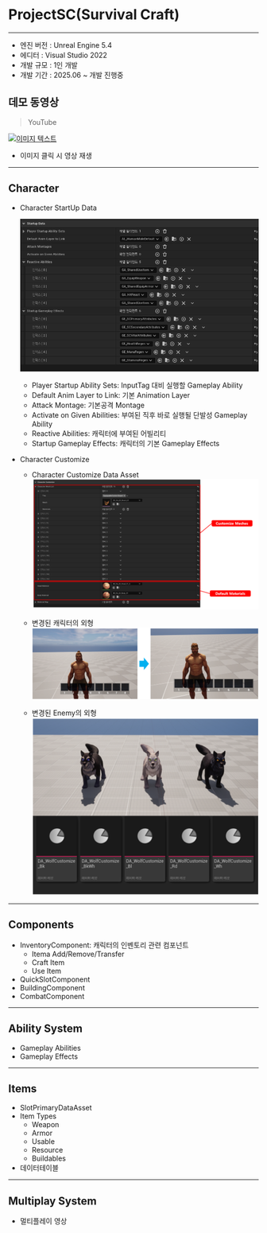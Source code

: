 # ProjectSC(Survival Craft)
---
+ 엔진 버전 : Unreal Engine 5.4
+ 에디터 : Visual Studio 2022
+ 개발 규모 : 1인 개발
+ 개발 기간 : 2025.06 ~ 개발 진행중

데모 동영상
---
>YouTube

[![이미지 텍스트](https://github.com/mettal142/ProjectSC/blob/main/Images/main.png)](https://youtu.be/X-r0QMzDt_k)
 + 이미지 클릭 시 영상 재생

---
Character
---
+ Character StartUp Data
  
  ![스크린샷 2024-03-25 233612](https://github.com/mettal142/ProjectSC/blob/main/Images/5.png)
  + Player Startup Ability Sets: InputTag 대비 실행할 Gameplay Ability
  + Default Anim Layer to Link: 기본 Animation Layer
  + Attack Montage: 기본공격 Montage
  + Activate on Given Abilities: 부여된 직후 바로 실행될 단발성 Gameplay Ability
  + Reactive Abilities: 캐릭터에 부여된 어빌리티
  + Startup Gameplay Effects: 캐릭터의 기본 Gameplay Effects
 
 
+ Character Customize

  + Character Customize Data Asset
  ![스크린샷 2024-03-25 233612](https://github.com/mettal142/ProjectSC/blob/main/Images/10.png)

 
   + 변경된 캐릭터의 외형
  ![스크린샷 2024-03-25 233612](https://github.com/mettal142/ProjectSC/blob/main/Images/9.png)

   + 변경된 Enemy의 외형
  ![스크린샷 2024-03-25 233612](https://github.com/mettal142/ProjectSC/blob/main/Images/8.png)

---
Components
---

+ InventoryComponent: 캐릭터의 인벤토리 관련 컴포넌트
  + Itema Add/Remove/Transfer
  + Craft Item
  + Use Item
+ QuickSlotComponent
+ BuildingComponent
+ CombatComponent


---
Ability System
---
+ Gameplay Abilities
+ Gameplay Effects


---
Items
---
+ SlotPrimaryDataAsset
+ Item Types
   + Weapon
   + Armor
   + Usable
   + Resource
   + Buildables
+ 데이터테이블
  
---
Multiplay System
---
+ 멀티플레이 영상
